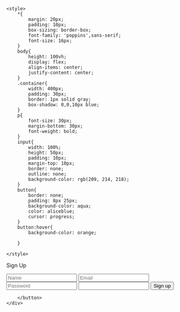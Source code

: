 <!DOCTYPE html>
<html lang="en">
<head>
    <meta charset="UTF-8">
    <meta name="viewport" content="width=device-width, initial-scale=1.0">
    <title>login form</title>

    <style>
        *{
            margin: 20px;
            padding: 10px;
            box-sizing: border-box;
            font-family: 'poppins',sans-serif;
            font-size: 16px;
        }
        body{
            height: 100vh;
            display: flex;
            align-items: center;
            justify-content: center;
        }
        .container{
            width: 400px;
            padding: 30px;
            border: 1px solid gray;
            box-shadow: 0,0,10px blue;
        }
        p{
            font-size: 30px;
            margin-bottom: 30px;
            font-weight: bold;
        }
        input{
            width: 100%;
            height: 50px;
            padding: 10px;
            margin-top: 10px;
            border: none;
            outline: none;
            background-color: rgb(209, 214, 218);
        }
        button{
            border: none;
            padding: 8px 25px;
            background-color: aqua;
            color: aliceblue;
            cursor: progress;
        }
        button:hover{
            background-color: orange;

        }

    </style>

</head>
<body>
    <div class="container">
        <p> Sign Up</p>
        <input type="text"
        placeholder="Name">
        <input type="Email"
        placeholder="Email">
        <input type="password"
        placeholder="Password">
        <input type="Confirm password">
        <button
        type="submit"> Sign up</button>
            
        </button>
    </div>
    
</body>
</html>
